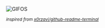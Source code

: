 <div align="justify">
<picture>
    <source media="(prefers-color-scheme: dark)" srcset="https://i.ibb.co/pjcxqwZ/output-gif.gif">
    <source media="(prefers-color-scheme: light)" srcset="https://i.ibb.co/pjcxqwZ/output-gif.gif">
    <img alt="GIFOS" src="https://i.ibb.co/pjcxqwZ/output-gif.gif">
</picture>

<sub><i>inspired from [x0rzavi/github-readme-terminal](https://github.com/x0rzavi/github-readme-terminal)</i></sub>

</div>

<!-- Image deletion URL: https://ibb.co/RTf98bP/6bb0b0e8940ca68e4b99d4553526b173 -->